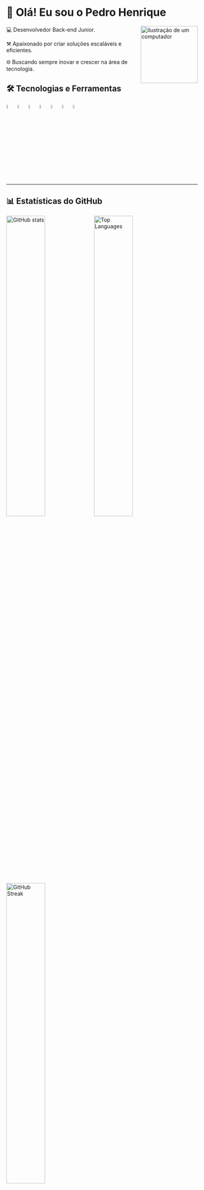 # 👋 Olá! Eu sou o Pedro Henrique  
<p>
<img src="https://www.katalyze.com.br/wp-content/uploads/2021/12/Brandingggg.png" alt="ilustração de um computador" min-width="200px" max-width="200px" width="150px" align="right">


💻 Desenvolvedor Back-end Junior.

⚒️ Apaixonado por criar soluções escaláveis e eficientes.  

🌐 Buscando sempre inovar e crescer na área de tecnologia.
</p>


## 🛠️ Tecnologias e Ferramentas

<p align="left">
<img src="https://camo.githubusercontent.com/9e8b3af8a098a645ed25b96b0cf1912032b0bd7bb20b843213b8b5325ee75d24/68747470733a2f2f63646e2e6a7364656c6976722e6e65742f67682f64657669636f6e732f64657669636f6e406c61746573742f69636f6e732f6a6176617363726970742f6a6176617363726970742d6f726967696e616c2e737667" alt="GitHub stats" width="5%"/>
<img src="https://upload.wikimedia.org/wikipedia/commons/4/4c/Typescript_logo_2020.svg" alt="GitHub stats" width="5%"/>
<img src="https://upload.wikimedia.org/wikipedia/commons/a/a8/NestJS.svg" alt="GitHub stats" width="5%"/>
<img src="https://upload.wikimedia.org/wikipedia/commons/d/d9/Node.js_logo.svg" alt="GitHub stats" width="5%"/>
<img src="https://camo.githubusercontent.com/9e97d21593512d9041b79d1df0b9d9e168b5023460ee91a2401f2937bb9be463/68747470733a2f2f63646e2e6a7364656c6976722e6e65742f67682f64657669636f6e732f64657669636f6e406c61746573742f69636f6e732f707974686f6e2f707974686f6e2d6f726967696e616c2d776f72646d61726b2e737667" alt="GitHub stats" width="5%"/>
<img src="https://camo.githubusercontent.com/fe638a0898d3eae913b1f034eeb79a5889bb873acb8edf4de964584828d59d4b/68747470733a2f2f63646e2e6a7364656c6976722e6e65742f67682f64657669636f6e732f64657669636f6e406c61746573742f69636f6e732f646f636b65722f646f636b65722d6f726967696e616c2d776f72646d61726b2e737667" alt="GitHub stats" width="5%"/>
<img src="https://camo.githubusercontent.com/52eb44c613bd424b64395e9060be9101446a13fa87f7a334b36d5d2892e0fd3e/68747470733a2f2f63646e2e6a7364656c6976722e6e65742f67682f64657669636f6e732f64657669636f6e406c61746573742f69636f6e732f706f737467726573716c2f706f737467726573716c2d706c61696e2d776f72646d61726b2e737667" alt="GitHub stats" width="5%"/>
</p>

---


## 📊 Estatísticas do GitHub

<p align="left">
  <img src="https://github-readme-stats.vercel.app/api?username=PedroMoreno07&show_icons=true&theme=tokyonight" alt="GitHub stats" width="45%"/>
  <img src="https://github-readme-stats.vercel.app/api/top-langs/?username=PedroMoreno07&theme=dark&layout=compact&hide_border=false&count_private=true" alt="Top Languages" width="45%"/>
  <img src="https://github-readme-streak-stats.herokuapp.com/?user=PedroMoreno07&theme=dark&hide_border=false" alt="GitHub Streak" width="45%"/>
</p>
<p align="left">

---

## 🚀 Projetos em Destaque

- 🔗 [Plataforma de Turismo](https://github.com/PedroMoreno07/tourism-enterprises-api)
- 🔗 [Sistema de Gerenciamento de Tarefas](https://github.com/PedroMoreno07/Sistema-de-Gerenciamento-de-Tarefas)  

---

## 🌎 Onde me encontrar

[![LinkedIn](https://img.shields.io/badge/-LinkedIn-0A66C2?style=flat&logo=linkedin&logoColor=white)](https://www.linkedin.com/in/dev-pedro-moreno/)
[![GitHub](https://img.shields.io/badge/-GitHub-181717?style=flat&logo=github&logoColor=white)](https://github.com/PedroMoreno07)

---